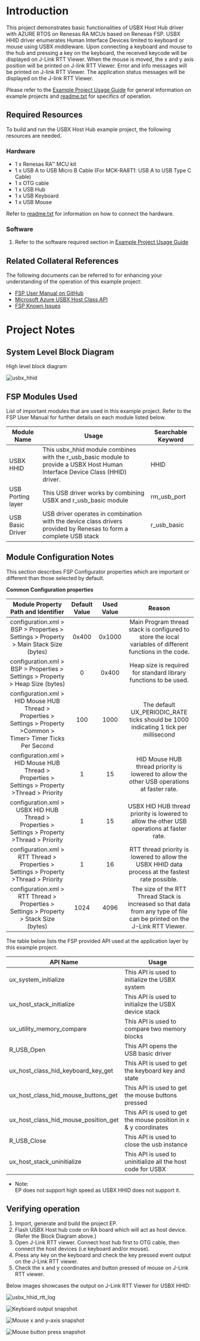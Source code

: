 # Introduction #

This project demonstrates basic functionalities of USBX Host Hub driver with AZURE RTOS on Renesas RA MCUs based
on Renesas FSP. USBX HHID driver enumerates Human Interface Devices limited to keyboard or mouse using USBX middleware. 
Upon connecting a keyboard and mouse to the hub and pressing a key on the keyboard, the received keycode will be displayed on J-Link RTT Viewer.
When the mouse is moved, the x and y axis position will be printed on J-link RTT Viewer. Error and info messages will be printed on J-link RTT Viewer.
The application status messages will be displayed on the J-link RTT Viewer.


Please refer to the [Example Project Usage Guide](https://github.com/renesas/ra-fsp-examples/blob/master/example_projects/Example%20Project%20Usage%20Guide.pdf) 
for general information on example projects and [readme.txt](./readme.txt) for specifics of operation.

## Required Resources ## 
To build and run the USBX Host Hub example project, the following resources are needed.

### Hardware ###
* 1 x Renesas RA™ MCU kit
* 1 x USB A to USB Micro B Cable (For MCK-RA8T1: USB A to USB Type C Cable)
* 1 x OTG cable
* 1 x USB Hub
* 1 x USB Keyboard
* 1 x USB Mouse

Refer to [readme.txt](./readme.txt) for information on how to connect the hardware.

### Software ###
1. Refer to the software required section in [Example Project Usage Guide](https://github.com/renesas/ra-fsp-examples/blob/master/example_projects/Example%20Project%20Usage%20Guide.pdf)


## Related Collateral References ##
The following documents can be referred to for enhancing your understanding of 
the operation of this example project:
- [FSP User Manual on GitHub](https://renesas.github.io/fsp/)
- [Microsoft Azure USBX Host Class API ](https://docs.microsoft.com/en-us/azure/rtos/usbx/usbx-host-stack-5)
- [FSP Known Issues](https://github.com/renesas/fsp/issues)


# Project Notes #

## System Level Block Diagram ##
 High level block diagram
 
 
![usbx_hhid](images/Block_diagram.jpg "High Level Block Diagram")


## FSP Modules Used ##
List of important modules that are used in this example project. Refer to the FSP User Manual for further details on each module listed below.

| Module Name | Usage | Searchable Keyword  |
|-------------|-----------------------------------------------|-----------------------------------------------|
|USBX HHID | This usbx_hhid module combines with the r_usb_basic module to provide a USBX Host Human Interface Device Class (HHID) driver. | HHID|
|USB Porting layer | This USB driver works by combining USBX and r_usb_basic module |rm_usb_port|
|USB Basic Driver | USB driver operates in combination with the device class drivers provided by Renesas to form a complete USB stack|r_usb_basic|


## Module Configuration Notes ##
This section describes FSP Configurator properties which are important or different than those selected by default. 

**Common Configuration properties**

|   Module Property Path and Identifier   |   Default Value   |   Used Value   |   Reason   |
| :-------------------------------------: | :---------------: | :------------: | :--------: |
| configuration.xml > BSP > Properties > Settings > Property > Main Stack Size (bytes)| 0x400 |0x1000| Main Program thread stack is configured to store the local variables of different functions in the code. |
| configuration.xml > BSP > Properties > Settings > Property > Heap Size (bytes)| 0 |0x400| Heap size is required for standard library functions to be used. |
| configuration.xml > HID Mouse HUB Thread > Properties > Settings > Property >Common > Timer> Timer Ticks Per Second |100 | 1000 |The default UX_PERIODIC_RATE ticks should be 1000 indicating 1 tick per millisecond|
| configuration.xml > HID Mouse HUB Thread > Properties > Settings > Property >Thread > Priority| 1 | 15 |HID Mouse HUB thread priority is lowered to allow the other USB operations at faster rate.|
| configuration.xml > USBX HID HUB Thread > Properties > Settings > Property >Thread > Priority| 1 | 15 | USBX HID HUB thread priority is lowered to allow the other USB operations at faster rate.|
| configuration.xml > RTT Thread > Properties > Settings > Property >Thread > Priority| 1 | 16 | RTT thread priority is lowered to allow the USBX HHID data process at the fastest rate possible.|
| configuration.xml > RTT Thread > Properties > Settings > Property > Stack Size (bytes)| 1024 | 4096 | The size of the RTT Thread Stack is increased so that data from any type of file can be printed on the J-Link RTT Viewer. |


The table below lists the FSP provided API used at the application layer by this example project.

| API Name    | Usage                                                                          |
|-------------|--------------------------------------------------------------------------------|
|ux_system_initialize|This API is used to initialize the USBX system |
|ux_host_stack_initialize|This API is used to initialize the USBX device stack  |
|ux_utility_memory_compare|This API is used to compare two memory blocks |
|R_USB_Open|This API opens the USB basic driver |
|ux_host_class_hid_keyboard_key_get|This API is used to get the keyboard key and state  |
|ux_host_class_hid_mouse_buttons_get|This API is used to get the mouse buttons pressed  |
|ux_host_class_hid_mouse_position_get|This API is used to get the mouse position in x & y coordinates |
|R_USB_Close|This API is used to close the usb instance  |
|ux_host_stack_uninitialize|This API is used to uninitialize all the host code for USBX |


* Note:        
EP does not support high speed as USBX HHID does not support it.

## Verifying operation ##
1. Import, generate and build the project EP.
2. Flash USBX Host hub code on RA board which will act as host device. (Refer the Block Diagram above.)
3. Open J-Link RTT viewer. Connect host hub first to OTG cable, then connect the host devices (i.e keyboard and/or mouse).
4. Press any key on the keyboard and check the key pressed event output on the J-Link RTT viewer.
5. Check the x and y coordinates and button pressed of mouse on J-Link RTT viewer.


  Below images showcases the output on J-Link RTT Viewer for USBX HHID:
 
 ![usbx_hhid_rtt_log](images/banner_info.jpg "Banner information")
 
 ![Keyboard output snapshot](images/keyboard_press_key.jpg "Key pressed")

 ![Mouse x and y-axis snapshot](images/mouse_x,y_axis_data.jpg "Mouse position")

 ![Mouse button press snapshot](images/device_detected_rtt_log.jpg "Device enumeration")
